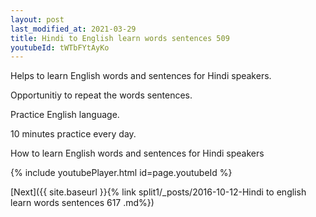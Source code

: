 ```yaml
---
layout: post
last_modified_at: 2021-03-29
title: Hindi to English learn words sentences 509 
youtubeId: tWTbFYtAyKo
---
```

 
 
Helps to learn English words and sentences for Hindi speakers.

Opportunitiy to repeat the words sentences. 

Practice English language. 
 
10 minutes practice every day. 
 
How to learn English words and sentences for Hindi speakers 
 
{% include youtubePlayer.html id=page.youtubeId %}
 
 
[Next]({{ site.baseurl }}{% link  split1/_posts/2016-10-12-Hindi to english learn words sentences 617 .md%})
 
